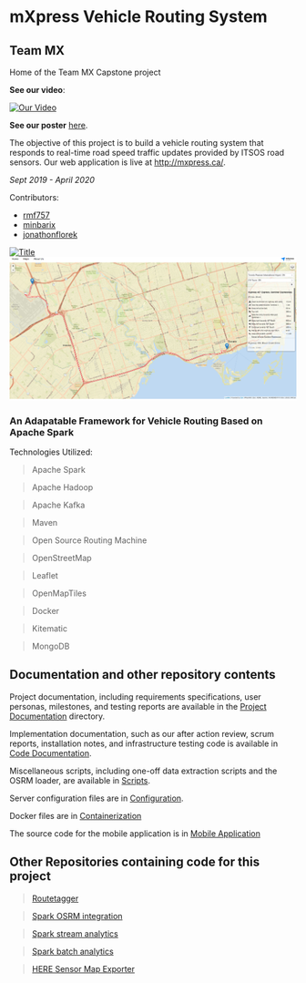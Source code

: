 # mXpress Vehicle Routing System
## Team MX

Home of the Team MX Capstone project

**See our video**:

[![Our Video](http://img.youtube.com/vi/FvmGzk9TWlE/0.jpg)](http://www.youtube.com/watch?v=FvmGzk9TWlE)

**See our poster** [here](/mXpress%20Poster.pdf).

The objective of this project is to build a vehicle routing system that responds to real-time road speed traffic updates provided by ITSOS road sensors. Our web application is live at http://mxpress.ca/.

*Sept 2019 - April 2020*

Contributors:
- [rmf757](https://github.com/rmf757)
- [minbarix](https://github.com/minbarix)
- [jonathonflorek](https://github.com/jonathonflorek)

[![Title][title]](http://mxpress.ca/)
[![Naviation][navigation]](https://www.mxpress.ca/mxpress.html)

### An Adapatable Framework for Vehicle Routing Based on Apache Spark
Technologies Utilized:
> Apache Spark

> Apache Hadoop

> Apache Kafka

> Maven 

> Open Source Routing Machine

> OpenStreetMap

> Leaflet

> OpenMapTiles

> Docker

> Kitematic

> MongoDB

## Documentation and other repository contents

Project documentation, including requirements specifications, user personas, milestones, and testing reports are available in the [Project Documentation](/Project%20Documentation) directory.

Implementation documentation, such as our after action review, scrum reports, installation notes, and infrastructure testing code is available in [Code Documentation](/Code%20Documentation).

Miscellaneous scripts, including one-off data extraction scripts and the OSRM loader, are available in [Scripts](/Scripts).

Server configuration files are in [Configuration](/Configuration).

Docker files are in [Containerization](/Containerization)

The source code for the mobile application is in [Mobile Application](/Mobile%20Application)

## Other Repositories containing code for this project

> [Routetagger](https://github.com/TeamMX/routetagger)

> [Spark OSRM integration](https://github.com/TeamMX/osrm-adapter-batch)

> [Spark stream analytics](https://github.com/TeamMX/speedstream)

> [Spark batch analytics](https://github.com/TeamMX/batch-job)

> [HERE Sensor Map Exporter](https://github.com/TeamMX/here-to-sensor)

[logo]: images/mXpress-logo-transparent.png "Logo"
[title]: images/title.png "Title"
[navigation]: images/routing.png "Routing"

